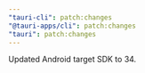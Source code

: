 ```yaml
---
"tauri-cli": patch:changes
"@tauri-apps/cli": patch:changes
"tauri": patch:changes
---
```


Updated Android target SDK to 34.
